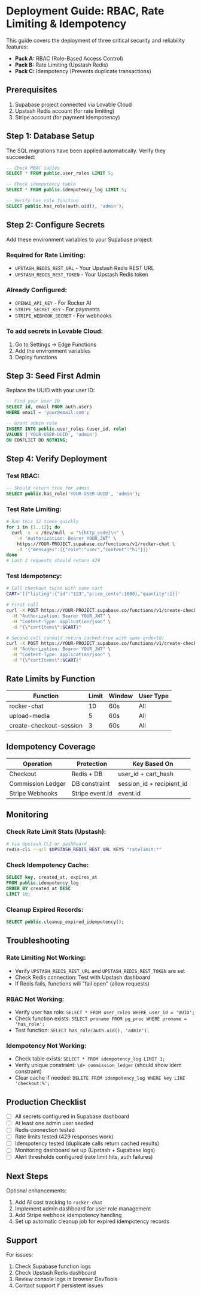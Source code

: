 # Deployment Guide: RBAC, Rate Limiting & Idempotency

This guide covers the deployment of three critical security and reliability features:
- **Pack A:** RBAC (Role-Based Access Control)
- **Pack B:** Rate Limiting (Upstash Redis)
- **Pack C:** Idempotency (Prevents duplicate transactions)

## Prerequisites

1. Supabase project connected via Lovable Cloud
2. Upstash Redis account (for rate limiting)
3. Stripe account (for payment idempotency)

## Step 1: Database Setup

The SQL migrations have been applied automatically. Verify they succeeded:

```sql
-- Check RBAC tables
SELECT * FROM public.user_roles LIMIT 5;

-- Check idempotency table
SELECT * FROM public.idempotency_log LIMIT 5;

-- Verify has_role function
SELECT public.has_role(auth.uid(), 'admin');
```

## Step 2: Configure Secrets

Add these environment variables to your Supabase project:

### Required for Rate Limiting:
- `UPSTASH_REDIS_REST_URL` - Your Upstash Redis REST URL
- `UPSTASH_REDIS_REST_TOKEN` - Your Upstash Redis token

### Already Configured:
- `OPENAI_API_KEY` - For Rocker AI
- `STRIPE_SECRET_KEY` - For payments
- `STRIPE_WEBHOOK_SECRET` - For webhooks

### To add secrets in Lovable Cloud:
1. Go to Settings → Edge Functions
2. Add the environment variables
3. Deploy functions

## Step 3: Seed First Admin

Replace the UUID with your user ID:

```sql
-- Find your user ID
SELECT id, email FROM auth.users 
WHERE email = 'your@email.com';

-- Grant admin role
INSERT INTO public.user_roles (user_id, role)
VALUES ('YOUR-USER-UUID', 'admin')
ON CONFLICT DO NOTHING;
```

## Step 4: Verify Deployment

### Test RBAC:

```sql
-- Should return true for admin
SELECT public.has_role('YOUR-USER-UUID', 'admin');
```

### Test Rate Limiting:

```bash
# Run this 12 times quickly
for i in {1..12}; do 
  curl -s -o /dev/null -w "%{http_code}\n" \
    -H "Authorization: Bearer YOUR_JWT" \
    https://YOUR-PROJECT.supabase.co/functions/v1/rocker-chat \
    -d '{"messages":[{"role":"user","content":"hi"}]}'
done
# Last 2 requests should return 429
```

### Test Idempotency:

```bash
# Call checkout twice with same cart
CART='[{"listing":{"id":"123","price_cents":1000},"quantity":1}]'

# First call
curl -X POST https://YOUR-PROJECT.supabase.co/functions/v1/create-checkout-session \
  -H "Authorization: Bearer YOUR_JWT" \
  -H "Content-Type: application/json" \
  -d "{\"cartItems\":$CART}"

# Second call (should return cached:true with same orderId)
curl -X POST https://YOUR-PROJECT.supabase.co/functions/v1/create-checkout-session \
  -H "Authorization: Bearer YOUR_JWT" \
  -H "Content-Type: application/json" \
  -d "{\"cartItems\":$CART}"
```

## Rate Limits by Function

| Function | Limit | Window | User Type |
|----------|-------|--------|-----------|
| rocker-chat | 10 | 60s | All |
| upload-media | 5 | 60s | All |
| create-checkout-session | 3 | 60s | All |

## Idempotency Coverage

| Operation | Protection | Key Based On |
|-----------|-----------|--------------|
| Checkout | Redis + DB | user_id + cart_hash |
| Commission Ledger | DB constraint | session_id + recipient_id |
| Stripe Webhooks | Stripe event.id | event.id |

## Monitoring

### Check Rate Limit Stats (Upstash):
```bash
# Via Upstash CLI or dashboard
redis-cli --url $UPSTASH_REDIS_REST_URL KEYS "ratelimit:*"
```

### Check Idempotency Cache:
```sql
SELECT key, created_at, expires_at 
FROM public.idempotency_log 
ORDER BY created_at DESC 
LIMIT 10;
```

### Cleanup Expired Records:
```sql
SELECT public.cleanup_expired_idempotency();
```

## Troubleshooting

### Rate Limiting Not Working:
- Verify `UPSTASH_REDIS_REST_URL` and `UPSTASH_REDIS_REST_TOKEN` are set
- Check Redis connection: Test with Upstash dashboard
- If Redis fails, functions will "fail open" (allow requests)

### RBAC Not Working:
- Verify user has role: `SELECT * FROM user_roles WHERE user_id = 'UUID';`
- Check function exists: `SELECT proname FROM pg_proc WHERE proname = 'has_role';`
- Test function: `SELECT has_role(auth.uid(), 'admin');`

### Idempotency Not Working:
- Check table exists: `SELECT * FROM idempotency_log LIMIT 1;`
- Verify unique constraint: `\d+ commission_ledger` (should show idem constraint)
- Clear cache if needed: `DELETE FROM idempotency_log WHERE key LIKE 'checkout:%';`

## Production Checklist

- [ ] All secrets configured in Supabase dashboard
- [ ] At least one admin user seeded
- [ ] Redis connection tested
- [ ] Rate limits tested (429 responses work)
- [ ] Idempotency tested (duplicate calls return cached results)
- [ ] Monitoring dashboard set up (Upstash + Supabase logs)
- [ ] Alert thresholds configured (rate limit hits, auth failures)

## Next Steps

Optional enhancements:
1. Add AI cost tracking to `rocker-chat`
2. Implement admin dashboard for user role management
3. Add Stripe webhook idempotency handling
4. Set up automatic cleanup job for expired idempotency records

## Support

For issues:
1. Check Supabase function logs
2. Check Upstash Redis dashboard
3. Review console logs in browser DevTools
4. Contact support if persistent issues

